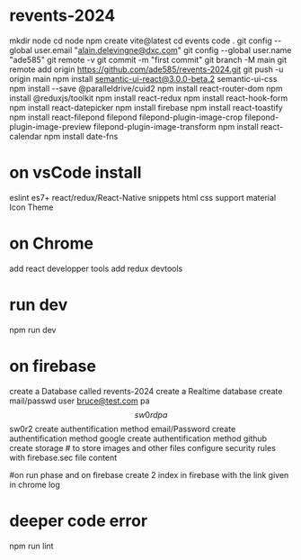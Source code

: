 # revents-2024

mkdir node
cd node 
npm create vite@latest
cd events
code .
git config --global user.email "alain.delevingne@dxc.com"
git config --global user.name "ade585"
git remote -v
git commit -m "first commit"
git branch -M main
git remote add origin https://github.com/ade585/revents-2024.git
git push -u origin main
npm install semantic-ui-react@3.0.0-beta.2 semantic-ui-css
npm install --save @paralleldrive/cuid2
npm install react-router-dom 
npm install @reduxjs/toolkit
npm install react-redux
npm install react-hook-form
npm install react-datepicker 
npm install firebase
npm install react-toastify
npm install react-filepond filepond filepond-plugin-image-crop filepond-plugin-image-preview filepond-plugin-image-transform
npm install react-calendar
npm install date-fns


# on vsCode install 
eslint
es7+ react/redux/React-Native snippets 
html css support 
material Icon Theme 

# on Chrome 
add react developper tools
add redux devtools

# run dev
npm run dev

# on firebase
create a Database called revents-2024
create a Realtime database
create mail/passwd user bruce@test.com pa$$sw0rd pa$$sw0r2
create authentification method email/Password
create authentification method google
create authentification method github
create storage # to store images and other files
configure security rules with firebase.sec file content

#on run phase and on firebase
create 2 index in firebase with the link given in chrome log 

# deeper code error 
npm run lint
